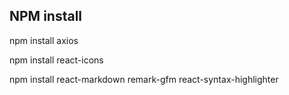 ## NPM install

npm install axios

npm install react-icons

npm install react-markdown remark-gfm react-syntax-highlighter
